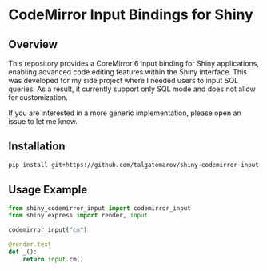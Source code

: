 # CodeMirror Input Bindings for Shiny

## Overview
This repository provides a CoreMirror 6 input binding for Shiny applications, enabling advanced code editing features within the Shiny interface. This was developed for my side project where I needed users to input SQL queries. As a result, it currently support only SQL mode and does not allow for customization.

If you are interested in a more generic implementation, please open an issue to let me know.

## Installation

```bash
pip install git+https://github.com/talgatomarov/shiny-codemirror-input
```

## Usage Example

```python
from shiny_codemirror_input import codemirror_input
from shiny.express import render, input

codemirror_input("cm")

@render.text
def _():
    return input.cm()
```
